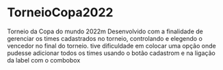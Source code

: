 # TorneioCopa2022
Torneio da Copa do mundo 2022m Desenvolvido com a finalidade de gerenciar os times cadastrados no torneio, controlando e elegendo o vencedor no final do torneio.
tive dificuldade em colocar uma opção onde pudesse adicionar todos os times usando o botão cadastrom e na ligação da label com o combobox
